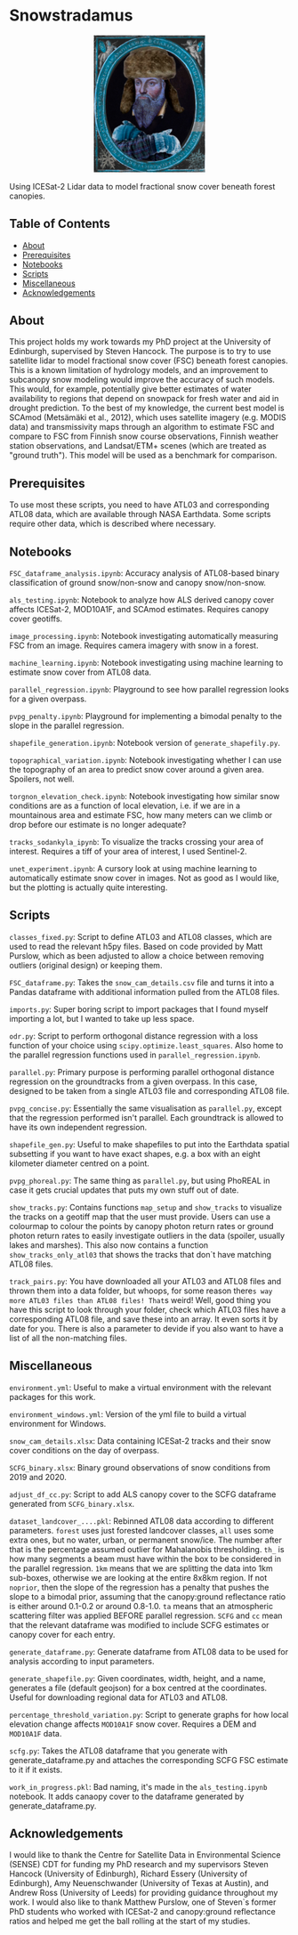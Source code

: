 # Snowstradamus

<p align="center">
  <img src="images/snowstradamus.png" alt="Project Logo" width="200"/>
</p>

Using ICESat-2 Lidar data to model fractional snow cover beneath forest canopies.

## Table of Contents

- [About](#about)
- [Prerequisites](#prerequisites)
- [Notebooks](#notebooks)
- [Scripts](#scripts)
- [Miscellaneous](#miscellaneous)
- [Acknowledgements](#acknowledgements)

## About

This project holds my work towards my PhD project at the University of Edinburgh, supervised by Steven Hancock. The purpose is to try to use satellite lidar to model fractional snow cover (FSC) beneath forest canopies. This is a known limitation of hydrology models, and an improvement to subcanopy snow modeling would improve the accuracy of such models. This would, for example, potentially give better estimates of water availability to regions that depend on snowpack for fresh water and aid in drought prediction. To the best of my knowledge, the current best model is SCAmod (Metsämäki et al., 2012), which uses satellite imagery (e.g. MODIS data) and transmissivity maps through an algorithm to estimate FSC and compare to FSC from Finnish snow course observations, Finnish weather station observations, and Landsat/ETM+ scenes (which are treated as "ground truth"). This model will be used as a benchmark for comparison.

## Prerequisites

To use most these scripts, you need to have ATL03 and corresponding ATL08 data, which are available through NASA Earthdata. Some scripts require other data, which is described where necessary.

## Notebooks

`FSC_dataframe_analysis.ipynb`: Accuracy analysis of ATL08-based binary classification of ground snow/non-snow and canopy snow/non-snow.

`als_testing.ipynb`: Notebook to analyze how ALS derived canopy cover affects ICESat-2, MOD10A1F, and SCAmod estimates. Requires canopy cover geotiffs.

`image_processing.ipynb`: Notebook investigating automatically measuring FSC from an image. Requires camera imagery with snow in a forest.

`machine_learning.ipynb`: Notebook investigating using machine learning to estimate snow cover from ATL08 data.

`parallel_regression.ipynb`: Playground to see how parallel regression looks for a given overpass.

`pvpg_penalty.ipynb`: Playground for implementing a bimodal penalty to the slope in the parallel regression.

`shapefile_generation.ipynb`: Notebook version of `generate_shapefily.py`.

`topographical_variation.ipynb`: Notebook investigating whether I can use the topography of an area to predict snow cover around a given area. Spoilers, not well.

`torgnon_elevation_check.ipynb`: Notebook investigating how similar snow conditions are as a function of local elevation, i.e. if we are in a mountainous area and estimate FSC, how many meters can we climb or drop before our estimate is no longer adequate?

`tracks_sodankyla_ipynb`: To visualize the tracks crossing your area of interest. Requires a tiff of your area of interest, I used Sentinel-2.

`unet_experiment.ipynb`: A cursory look at using machine learning to automatically estimate snow cover in images. Not as good as I would like, but the plotting is actually quite interesting.

## Scripts

`classes_fixed.py`: Script to define ATL03 and ATL08 classes, which are used to read the relevant h5py files. Based on code provided by Matt Purslow, which as been adjusted to allow a choice between removing outliers (original design) or keeping them.

`FSC_dataframe.py`: Takes the `snow_cam_details.csv` file and turns it into a Pandas dataframe with additional information pulled from the ATL08 files.

`imports.py`: Super boring script to import packages that I found myself importing a lot, but I wanted to take up less space.

`odr.py`: Script to perform orthogonal distance regression with a loss function of your choice using `scipy.optimize.least_squares`. Also home to the parallel regression functions used in `parallel_regression.ipynb`.

`parallel.py`: Primary purpose is performing parallel orthogonal distance regression on the groundtracks from a given overpass. In this case, designed to be taken from a single ATL03 file and corresponding ATL08 file.

`pvpg_concise.py`: Essentially the same visualisation as `parallel.py`, except that the regression performed isn't parallel. Each groundtrack is allowed to have its own independent regression.

`shapefile_gen.py`: Useful to make shapefiles to put into the Earthdata spatial subsetting if you want to have exact shapes, e.g. a box with an eight kilometer diameter centred on a point.

`pvpg_phoreal.py`: The same thing as `parallel.py`, but using PhoREAL in case it gets crucial updates that puts my own stuff out of date.

`show_tracks.py`: Contains functions `map_setup` and `show_tracks` to visualize the tracks on a geotiff map that the user must provide. Users can use a colourmap to colour the points by canopy photon return rates or ground photon return rates to easily investigate outliers in the data (spoiler, usually lakes and marshes). This also now contains a function `show_tracks_only_atl03` that shows the tracks that don`t have matching ATL08 files.

`track_pairs.py`: You have downloaded all your ATL03 and ATL08 files and thrown them into a data folder, but whoops, for some reason there`s way more ATL03 files than ATL08 files! That`s weird! Well, good thing you have this script to look through your folder, check which ATL03 files have a corresponding ATL08 file, and save these into an array. It even sorts it by date for you. There is also a parameter to devide if you also want to have a list of all the non-matching files.

## Miscellaneous

`environment.yml`: Useful to make a virtual environment with the relevant packages for this work.

`environment_windows.yml`: Version of the yml file to build a virtual environment for Windows.

`snow_cam_details.xlsx`: Data containing ICESat-2 tracks and their snow cover conditions on the day of overpass.

`SCFG_binary.xlsx`: Binary ground observations of snow conditions from 2019 and 2020.

`adjust_df_cc.py`: Script to add ALS canopy cover to the SCFG dataframe generated from `SCFG_binary.xlsx`.

`dataset_landcover_....pkl`: Rebinned ATL08 data according to different parameters. `forest` uses just forested landcover classes, `all` uses some extra ones, but no water, urban, or permanent snow/ice. The number after that is the percentage assumed outlier for Mahalanobis thresholding. `th_` is how many segments a beam must have within the box to be considered in the parallel regression. `1km` means that we are splitting the data into 1km sub-boxes, otherwise we are looking at the entire 8x8km region. If not `noprior`, then the slope of the regression has a penalty that pushes the slope to a bimodal prior, assuming that the canopy:ground reflectance ratio is either around 0.1-0.2 or around 0.8-1.0. `ta` means that an atmospheric scattering filter was applied BEFORE parallel regression. `SCFG` and `cc` mean that the relevant dataframe was modified to include SCFG estimates or canopy cover for each entry.

`generate_dataframe.py`: Generate dataframe from ATL08 data to be used for analysis according to input parameters.

`generate_shapefile.py`: Given coordinates, width, height, and a name, generates a file (default geojson) for a box centred at the coordinates. Useful for downloading regional data for ATL03 and ATL08.

`percentage_threshold_variation.py`: Script to generate graphs for how local elevation change affects `MOD10A1F` snow cover. Requires a DEM and `MOD10A1F` data.

`scfg.py`: Takes the ATL08 dataframe that you generate with generate_dataframe.py and attaches the corresponding SCFG FSC estimate to it if it exists.

`work_in_progress.pkl`: Bad naming, it's made in the `als_testing.ipynb` notebook. It adds canaopy cover to the dataframe generated by generate_dataframe.py.

## Acknowledgements

I would like to thank the Centre for Satellite Data in Environmental Science (SENSE) CDT for funding my PhD research and my supervisors Steven Hancock (University of Edinburgh), Richard Essery (University of Edinburgh), Amy Neuenschwander (University of Texas at Austin), and Andrew Ross (University of Leeds) for providing guidance throughout my work. I would also like to thank Matthew Purslow, one of Steven`s former PhD students who worked with ICESat-2 and canopy:ground reflectance ratios and helped me get the ball rolling at the start of my studies.
